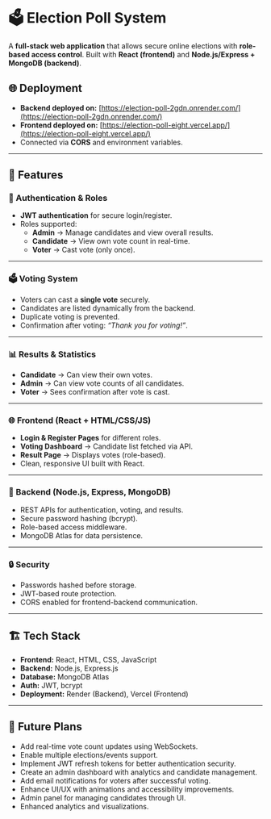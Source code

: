 # 🗳️ Election Poll System  

A **full-stack web application** that allows secure online elections with **role-based access control**. Built with **React (frontend)** and **Node.js/Express + MongoDB (backend)**.  

## 🌐 Deployment  
- **Backend deployed on:** [https://election-poll-2gdn.onrender.com/](https://election-poll-2gdn.onrender.com/)  
- **Frontend deployed on:** [https://election-poll-eight.vercel.app/](https://election-poll-eight.vercel.app/)  
- Connected via **CORS** and environment variables.  

---

## 🚀 Features  

### 👤 Authentication & Roles  
- **JWT authentication** for secure login/register.  
- Roles supported:  
  - **Admin** → Manage candidates and view overall results.  
  - **Candidate** → View own vote count in real-time.  
  - **Voter** → Cast vote (only once).  

---

### 🗳️ Voting System  
- Voters can cast a **single vote** securely.  
- Candidates are listed dynamically from the backend.  
- Duplicate voting is prevented.  
- Confirmation after voting: *“Thank you for voting!”*.  

---

### 📊 Results & Statistics  
- **Candidate** → Can view their own votes.  
- **Admin** → Can view vote counts of all candidates.  
- **Voter** → Sees confirmation after vote is cast.  

---

### 🌐 Frontend (React + HTML/CSS/JS)  
- **Login & Register Pages** for different roles.  
- **Voting Dashboard** → Candidate list fetched via API.  
- **Result Page** → Displays votes (role-based).  
- Clean, responsive UI built with React.  

---

### 🔧 Backend (Node.js, Express, MongoDB)  
- REST APIs for authentication, voting, and results.  
- Secure password hashing (bcrypt).  
- Role-based access middleware.  
- MongoDB Atlas for data persistence.  

---

### 🔒 Security  
- Passwords hashed before storage.  
- JWT-based route protection.  
- CORS enabled for frontend-backend communication.  

---

## 🏗️ Tech Stack  
- **Frontend:** React, HTML, CSS, JavaScript  
- **Backend:** Node.js, Express.js  
- **Database:** MongoDB Atlas  
- **Auth:** JWT, bcrypt  
- **Deployment:** Render (Backend), Vercel (Frontend)  

---

## 🔮 Future Plans
- Add real-time vote count updates using WebSockets.  
- Enable multiple elections/events support.  
- Implement JWT refresh tokens for better authentication security.  
- Create an admin dashboard with analytics and candidate management.  
- Add email notifications for voters after successful voting.  
- Enhance UI/UX with animations and accessibility improvements.    
- Admin panel for managing candidates through UI.  
- Enhanced analytics and visualizations.  
